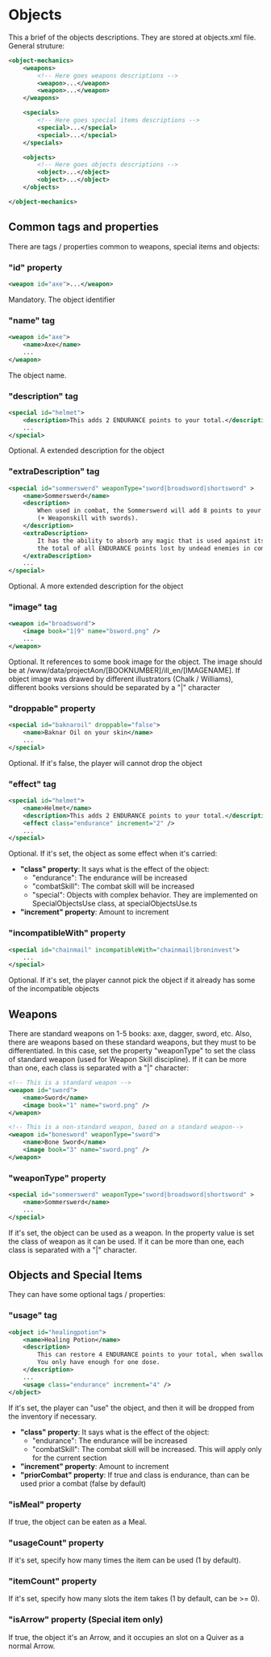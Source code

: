# Objects

This a brief of the objects descriptions. They are stored at objects.xml file. 
General struture:

```xml
<object-mechanics>
    <weapons>
        <!-- Here goes weapons descriptions -->
        <weapon>...</weapon>
        <weapon>...</weapon>
    </weapons>

    <specials>
        <!-- Here goes special items descriptions -->
        <special>...</special>
        <special>...</special>
    </specials>

    <objects>
        <!-- Here goes objects descriptions -->
        <object>...</object>
        <object>...</object>
    </objects>

</object-mechanics>
```

## Common tags and properties

There are tags / properties common to weapons, special items and objects:

### "id" property
```xml
<weapon id="axe">...</weapon>
```
Mandatory. The object identifier

### "name" tag 
```xml
<weapon id="axe">
    <name>Axe</name>
    ...
</weapon>
```
The object name.

### "description" tag
```xml
<special id="helmet">
    <description>This adds 2 ENDURANCE points to your total.</description>
    ...
</special>
```
Optional. A extended description for the object

### "extraDescription" tag
```xml
<special id="sommerswerd" weaponType="sword|broadsword|shortsword" >
    <name>Sommerswerd</name>
    <description>
        When used in combat, the Sommerswerd will add 8 points to your COMBAT SKILL 
        (+ Weaponskill with swords).
    </description>
    <extraDescription>
        It has the ability to absorb any magic that is used against its bearer, and it doubles 
        the total of all ENDURANCE points lost by undead enemies in combat
    </extraDescription>
    ...
</special>
```
Optional. A more extended description for the object

### "image" tag
```xml
<weapon id="broadsword">
    <image book="1|9" name="bsword.png" />
    ...
</weapon>
```
Optional. It references to some book image for the object. The image should be at /www/data/projectAon/[BOOKNUMBER]/ill_en/[IMAGENAME]. If object image was drawed by different illustrators (Chalk / Williams), different books versions should be separated by a "|" character

### "droppable" property
```xml
<special id="baknaroil" droppable="false">
    <name>Baknar Oil on your skin</name>
    ...
</special>
```
Optional. If it's false, the player will cannot drop the object

### "effect" tag
```xml
<special id="helmet">
    <name>Helmet</name>
    <description>This adds 2 ENDURANCE points to your total.</description>
    <effect class="endurance" increment="2" />
    ...
</special>
```
Optional. If it's set, the object as some effect when it's carried:
* **"class" property**: It says what is the effect of the object:
    * "endurance": The endurance will be increased
    * "combatSkill": The combat skill will be increased
    * "special": Objects with complex behavior. They are implemented on SpecialObjectsUse class, at specialObjectsUse.ts
* **"increment" property**: Amount to increment

### "incompatibleWith" property
```xml
<special id="chainmail" incompatibleWith="chainmail|broninvest">
    ...
</special>
```
Optional. If it's set, the player cannot pick the object if it already has some of the incompatible objects

## Weapons

There are standard weapons on 1-5 books: axe, dagger, sword, etc. Also, there are weapons based on these standard weapons, but they must to be differentiated. In this case, set the property "weaponType" to set the class of standard weapon (used for Weapon Skill discipline). If it can be more than one, each class is separated with a "|" character:

```xml
<!-- This is a standard weapon -->
<weapon id="sword">
    <name>Sword</name>
    <image book="1" name="sword.png" />
</weapon>

<!-- This is a non-standard weapon, based on a standard weapon-->
<weapon id="bonesword" weaponType="sword">
    <name>Bone Sword</name>
    <image book="3" name="sword.png" />
</weapon>
```

### "weaponType" property
```xml
<special id="sommerswerd" weaponType="sword|broadsword|shortsword" >
    <name>Sommerswerd</name>
    ...
</special>
```
If it's set, the object can be used as a weapon. In the property value is set the class of weapon as it can be used. If it can be more than one, each class is separated with a "|" character.

## Objects and Special Items

They can have some optional tags / properties:

### "usage" tag
```xml
<object id="healingpotion">
    <name>Healing Potion</name>
    <description>
        This can restore 4 ENDURANCE points to your total, when swallowed after combat. 
        You only have enough for one dose.
    </description>
    ...
    <usage class="endurance" increment="4" />
</object>
```

If it's set, the player can "use" the object, and then it will be dropped from the inventory if necessary. 

* **"class" property**: It says what is the effect of the object:
    * "endurance": The endurance will be increased
    * "combatSkill": The combat skill will be increased. This will apply only for the 
      current section
* **"increment" property**: Amount to increment
* **"priorCombat" property**: If true and class is endurance, than can be used prior a combat (false by default)

### "isMeal" property
If true, the object can be eaten as a Meal.

### "usageCount" property
If it's set, specify how many times the item can be used (1 by default).

### "itemCount" property
If it's set, specify how many slots the item takes (1 by default, can be >= 0).

### "isArrow" property (Special item only)
If true, the object it's an Arrow, and it occupies an slot on a Quiver as a normal Arrow.
